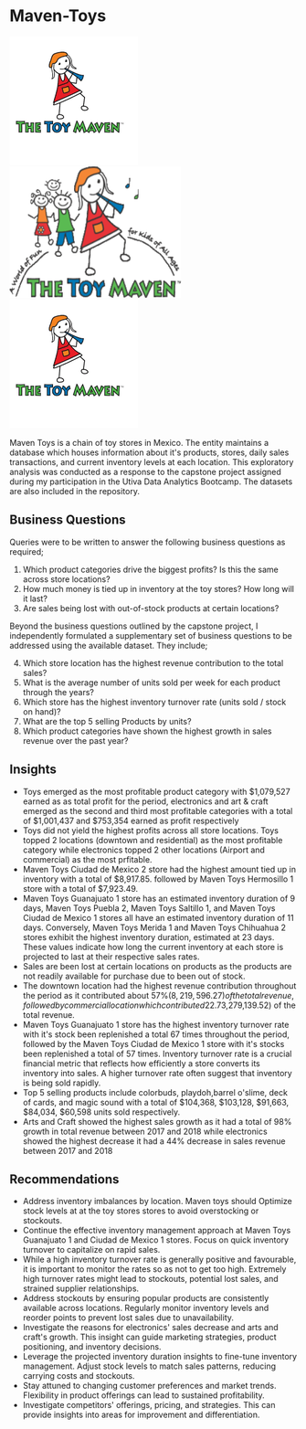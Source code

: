 # Maven-Toys
![maven](https://github.com/panndda/Maven-Toys/blob/main/maven2.png) <img src="https://github.com/panndda/Maven-Toys/blob/main/maven.png" width="300" height="230" />   ![maven2](https://github.com/panndda/Maven-Toys/blob/main/maven2.png)

Maven Toys is a chain of toy stores in Mexico. The entity maintains a database which houses information about it's products, stores, daily sales transactions, and current inventory levels at each location.
This exploratory analysis was conducted as a response to the capstone project assigned during my participation in the Utiva Data Analytics Bootcamp.
The datasets are also included in the repository.

## Business Questions
Queries were to be written to answer the following business questions as required;

1. Which product categories drive the biggest profits? Is this the same across store
locations?
2. How much money is tied up in inventory at the toy stores? How long will it last?
3. Are sales being lost with out-of-stock products at certain locations?

Beyond the business questions outlined by the capstone project, I independently formulated a supplementary set of business questions to be addressed using the available dataset. They include;

4. Which store location has the highest revenue contribution to the total sales?
5. What is the average number of units sold per week for each product through the years?
6. Which store has the highest inventory turnover rate (units sold / stock on hand)?
7. What are the top 5 selling Products by units?
8. Which product categories have shown the highest growth in sales revenue over the past year?

## Insights
* Toys emerged as the most profitable product category with $1,079,527 earned as as total profit for the period, electronics and art & craft emerged as the second and third most profitable categories with a total of $1,001,437 and $753,354 earned as profit respectively
* Toys did not yield the highest profits across all store locations. Toys topped 2 locations (downtown and residential) as the most profitable category while electronics topped 2 other locations (Airport and commercial) as the most prfitable.
* Maven Toys Ciudad de Mexico 2 store had the highest amount tied up in inventory with a total of $8,917.85. followed by Maven Toys Hermosillo 1 store with a total of $7,923.49.
* Maven Toys Guanajuato 1 store has an estimated inventory duration of 9 days, Maven Toys Puebla 2, Maven Toys Saltillo 1, and Maven Toys Ciudad de Mexico 1 stores all have an estimated inventory duration of 11 days. Conversely, Maven Toys Merida 1 and Maven Toys Chihuahua 2 stores exhibit the highest inventory duration, estimated at 23 days. These values indicate how long the current inventory at each store is projected to last at their respective sales rates.
* Sales are been lost at certain locations on products as the products are not readily available for purchase due to been out of stock.
* The downtown location had the highest revenue contribution throughout the period as it contributed about 57%($8,219,596.27) of the total revenue, followed by commercial location which contributed 22.7%($3,279,139.52) of the total revenue.
* Maven Toys Guanajuato 1 store has the highest inventory turnover rate with it's stock been replenished a total 67 times throughout the period, followed by the Maven Toys Ciudad de Mexico 1 store with it's stocks been replenished a total of 57 times. Inventory turnover rate is a crucial financial metric that reflects how efficiently a store converts its inventory into sales. A higher turnover rate often suggest that inventory is being sold rapidly.
* Top 5 selling products include colorbuds, playdoh,barrel o'slime, deck of cards, and magic sound with a total of $104,368, $103,128, $91,663, $84,034, $60,598 units sold respectively.
* Arts and Craft showed the highest sales growth as it had a total of 98% growth in total revenue between 2017 and 2018 while electronics showed the highest decrease it had a 44% decrease in sales revenue between 2017 and 2018

## Recommendations
* Address inventory imbalances by location. Maven toys should Optimize stock levels at at the toy stores stores to avoid overstocking or stockouts.
* Continue the effective inventory management approach at Maven Toys Guanajuato 1 and Ciudad de Mexico 1 stores. Focus on quick inventory turnover to capitalize on rapid sales.
* While a high inventory turnover rate is generally positive and favourable, it is important to monitor the rates so as not to get too high. Extremely high turnover rates might lead to stockouts, potential lost sales, and strained supplier relationships.
* Address stockouts by ensuring popular products are consistently available across locations. Regularly monitor inventory levels and reorder points to prevent lost sales due to unavailability.
* Investigate the reasons for electronics' sales decrease and arts and craft's growth. This insight can guide marketing strategies, product positioning, and inventory decisions.
*  Leverage the projected inventory duration insights to fine-tune inventory management. Adjust stock levels to match sales patterns, reducing carrying costs and stockouts.
*  Stay attuned to changing customer preferences and market trends. Flexibility in product offerings can lead to sustained profitability.
*  Investigate competitors' offerings, pricing, and strategies. This can provide insights into areas for improvement and differentiation.

